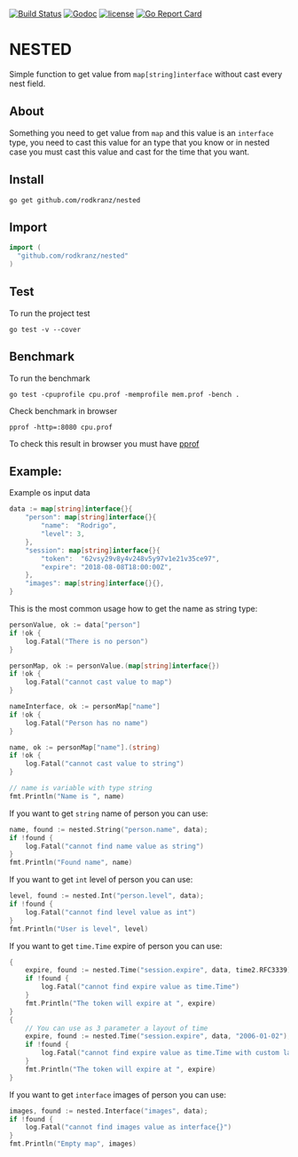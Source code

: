 [![Build Status](https://travis-ci.org/rodkranz/nested.svg?branch=master)](https://travis-ci.org/rodkranz/nested)
[![Godoc](http://img.shields.io/badge/godoc-reference-blue.svg?style=flat)](https://godoc.org/github.com/rodkranz/nested)
[![license](http://img.shields.io/badge/license-MIT-red.svg?style=flat)](https://raw.githubusercontent.com/rodkranz/nested/master/LICENSE)
[![Go Report Card](https://goreportcard.com/badge/github.com/rodkranz/nested)](https://goreportcard.com/report/github.com/rodkranz/nested)
 
# NESTED 

Simple function to get value from `map[string]interface` without cast every nest field.

## About

Something you need to get value from `map` and this value is an `interface` type, you need to cast this value 
for an type that you know or in nested case you must cast this value and cast for the time that you want.   

## Install

```shell
go get github.com/rodkranz/nested
```

## Import

```go
import (
  "github.com/rodkranz/nested"
)
```

## Test 
To run the project test

```shell
go test -v --cover
```

## Benchmark
To run the benchmark 

```shell
go test -cpuprofile cpu.prof -memprofile mem.prof -bench .
```

Check benchmark in browser                         
```$shell
pprof -http=:8080 cpu.prof
```

To check this result in browser you must have [pprof](https://github.com/google/pprof)

## Example: 

Example os input data 
```go
data := map[string]interface{}{
    "person": map[string]interface{}{
        "name":  "Rodrigo",
        "level": 3,
    },
    "session": map[string]interface{}{
        "token":  "62vsy29v8y4v248v5y97v1e21v35ce97",
        "expire": "2018-08-08T18:00:00Z",
    },
    "images": map[string]interface{}{},
}
```

This is the most common usage how to get the name as string type: 
```go
personValue, ok := data["person"]
if !ok {
    log.Fatal("There is no person")
}

personMap, ok := personValue.(map[string]interface{})
if !ok {
    log.Fatal("cannot cast value to map")
}

nameInterface, ok := personMap["name"]
if !ok {
    log.Fatal("Person has no name")
}

name, ok := personMap["name"].(string)
if !ok {
    log.Fatal("cannot cast value to string")
}

// name is variable with type string 
fmt.Println("Name is ", name)
``` 

If you want to get `string` name of person you can use: 
```go
name, found := nested.String("person.name", data); 
if !found {
	log.Fatal("cannot find name value as string")
}
fmt.Println("Found name", name)
```

If you want to get `int` level of person you can use:
```go
level, found := nested.Int("person.level", data); 
if !found {
    log.Fatal("cannot find level value as int")
}
fmt.Println("User is level", level)
```

If you want to get `time.Time` expire of person you can use:
```go
{
	expire, found := nested.Time("session.expire", data, time2.RFC3339); 
	if !found {
		log.Fatal("cannot find expire value as time.Time")
	}
	fmt.Println("The token will expire at ", expire)
}
{
	// You can use as 3 parameter a layout of time
	expire, found := nested.Time("session.expire", data, "2006-01-02"); 
	if !found {
	    log.Fatal("cannot find expire value as time.Time with custom layout")
	}
	fmt.Println("The token will expire at ", expire)
}
```

If you want to get `interface` images of person you can use:
```go
images, found := nested.Interface("images", data); 
if !found {
	log.Fatal("cannot find images value as interface{}")
}
fmt.Println("Empty map", images)
```

